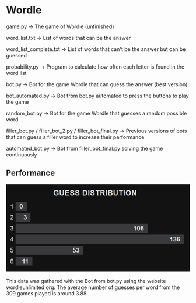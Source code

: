 # Wordle

game.py -> The game of Wordle (unfinished)

word_list.txt -> List of words that can be the answer

word_list_complete.txt -> List of words that can't be the answer but can be guessed

probability.py -> Program to calculate how often each letter is found in the word list

bot.py -> Bot for the game Wordle that can guess the answer (best version)

bot_automated.py -> Bot from bot.py automated to press the buttons to play the game

random_bot.py -> Bot for the game Wordle that guesses a random possible word

filler_bot.py / filler_bot_2.py / filler_bot_final.py -> Previous versions of bots that can guess a filler word to increase their performance

automated_bot.py -> Bot from filler_bot_final.py solving the game continuously

## Performance

<img src="data.png">


This data was gathered with the Bot from bot.py using the website wordleunlimited.org.
The average number of guesses per word from the 309 games played is around 3.88.